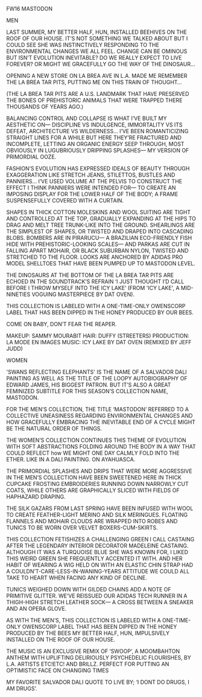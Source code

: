 FW16 MASTODON

MEN

LAST SUMMER, MY BETTER HALF, HUN, INSTALLED BEEHIVES ON THE ROOF OF OUR HOUSE. IT’S NOT SOMETHING WE TALKED ABOUT BUT I COULD SEE SHE WAS INSTINCTIVELY RESPONDING TO THE ENVIRONMENTAL CHANGES WE ALL FEEL. CHANGE CAN BE OMINOUS BUT ISN’T EVOLUTION INEVITABLE? DO WE REALLY EXPECT TO LIVE FOREVER? OR MIGHT WE GRACEFULLY GO THE WAY OF THE DINOSAUR…

OPENING A NEW STORE ON LA BREA AVE IN L.A. MADE ME REMEMBER THE LA BREA TAR PITS, PUTTING ME ON THIS TRAIN OF THOUGHT…

(THE LA BREA TAR PITS ARE A U.S. LANDMARK THAT HAVE PRESERVED THE BONES OF PREHISTORIC ANIMALS THAT WERE TRAPPED THERE THOUSANDS OF YEARS AGO.)

BALANCING CONTROL AND COLLAPSE IS WHAT I’VE BUILT MY AESTHETIC ON— DISCIPLINE VS INDULGENCE, IMMORTALITY VS ITS DEFEAT, ARCHITECTURE VS WILDERNESS… I’VE BEEN ROMANTICIZING STRAIGHT LINES FOR A WHILE BUT HERE THEY’RE FRACTURED AND INCOMPLETE, LETTING AN ORGANIC ENERGY SEEP THROUGH, MOST OBVIOUSLY IN LUGUBRIOUSLY DRIPPING SPLASHES— MY VERSION OF PRIMORDIAL OOZE.

FASHION’S EVOLUTION HAS EXPRESSED IDEALS OF BEAUTY THROUGH EXAGGERATION LIKE STRETCH JEANS, STILETTOS, BUSTLES AND PANNIERS… I’VE USED VOLUME AT THE PELVIS TO CONSTRUCT THE EFFECT I THINK PANNIERS WERE INTENDED FOR— TO CREATE AN IMPOSING DISPLAY FOR THE LOWER HALF OF THE BODY; A FRAME SUSPENSEFULLY COVERED WITH A CURTAIN.

SHAPES IN THICK COTTON MOLESKINS AND WOOL SUITING ARE TIGHT AND CONTROLLED AT THE TOP, GRADUALLY EXPANDING AT THE HIPS TO DRAG AND MELT TREE TRUNK-LIKE INTO THE GROUND. SHEARLINGS ARE THE SIMPLEST OF SHAPES, OR TWISTED AND DRAPED INTO CASCADING BLOBS. BOMBERS ARE IN PIRARUCU— A BRAZILIAN ECO-FRIENDLY FISH HIDE WITH PREHISTORIC-LOOKING SCALES— AND PARKAS ARE CUT IN FALLING APART MOHAIR, OR BLACK SUBURBAN NYLON, TWISTED AND STRETCHED TO THE FLOOR. LOOKS ARE ANCHORED BY ADIDAS PRO MODEL SHELLTOES THAT HAVE BEEN PUMPED UP TO MASTODON LEVEL.

THE DINOSAURS AT THE BOTTOM OF THE LA BREA TAR PITS ARE ECHOED IN THE SOUNDTRACK’S REFRAIN ‘I JUST THOUGHT I’D CALL BEFORE I THROW MYSELF INTO THE ICY LAKE’ (FROM 'ICY LAKE', A MID-NINETIES VOGUING MASTERPIECE BY DAT OVEN).

THIS COLLECTION IS LABELED WITH A ONE-TIME-ONLY OWENSCORP LABEL THAT HAS BEEN DIPPED IN THE HONEY PRODUCED BY OUR BEES.

COME ON BABY, DON’T FEAR THE REAPER.

MAKEUP: SAMMY MOURABIT
HAIR: DUFFY (STREETERS)
PRODUCTION: LA MODE EN IMAGES
MUSIC: ICY LAKE BY DAT OVEN (REMIXED BY JEFF JUDD)


WOMEN

'SWANS REFLECTING ELEPHANTS' IS THE NAME OF A SALVADOR DALI PAINTING AS WELL AS THE TITLE OF THE LOOPY AUTOBIOGRAPHY OF EDWARD JAMES, HIS BIGGEST PATRON. BUT IT’S ALSO A GREAT FEMINIZED SUBTITLE FOR THIS SEASON’S COLLECTION NAME, MASTODON.

FOR THE MEN’S COLLECTION, THE TITLE ‘MASTODON’ REFERRED TO A COLLECTIVE UNEASINESS REGARDING ENVIRONMENTAL CHANGES AND HOW GRACEFULLY EMBRACING THE INEVITABLE END OF A CYCLE MIGHT BE THE NATURAL ORDER OF THINGS.

THE WOMEN’S COLLECTION CONTINUES THIS THEME OF EVOLUTION WITH SOFT ABSTRACTIONS FOLDING AROUND THE BODY IN A WAY THAT COULD REFLECT how WE MIGHT ONE DAY CALMLY FOLD INTO THE ETHER. LIKE IN A DALI PAINTING. ON AYAHUASCA.

THE PRIMORDIAL SPLASHES AND DRIPS THAT WERE MORE AGGRESSIVE IN THE MEN’S COLLECTION HAVE BEEN SWEETENED HERE IN THICK CUPCAKE FROSTING EMBROIDERIES RUNNING DOWN NARROWLY CUT COATS, WHILE OTHERS ARE GRAPHICALLY SLICED WITH FIELDS OF HAPHAZARD DRAPING.

THE SILK GAZARS FROM LAST SPRING HAVE BEEN INFUSED WITH WOOL TO CREATE FEATHER-LIGHT MERINO AND SILK MERINGUES. FLOATING FLANNELS AND MOHAIR CLOUDS ARE WRAPPED INTO ROBES AND TUNICS TO BE WORN OVER VELVET BOXERS-CUM-SKIRTS.

THIS COLLECTION FETISHIZES A CHALLENGING GREEN I CALL CASTAING AFTER THE LEGENDARY INTERIOR DECORATOR MADELEINE CASTAING. ALTHOUGH IT WAS A TURQUOISE BLUE SHE WAS KNOWN FOR, I LIKED THIS WEIRD GREEN SHE FREQUENTLY ACCENTED IT WITH. AND HER HABIT OF WEARING A WIG HELD ON WITH AN ELASTIC CHIN STRAP HAD A COULDN’T-CARE-LESS-IN-WANING-YEARS ATTITUDE WE COULD ALL TAKE TO HEART WHEN FACING ANY KIND OF DECLINE.

TUNICS WEIGHED DOWN WITH GILDED CHAINS ADD A NOTE OF PRIMITIVE GLITTER. WE’VE REISSUED OUR ADIDAS TECH RUNNER IN A THIGH-HIGH STRETCH LEATHER SOCK— A CROSS BETWEEN A SNEAKER AND AN OPERA GLOVE.

AS WITH THE MEN’S, THIS COLLECTION IS LABELED WITH A ONE-TIME-ONLY OWENSCORP LABEL THAT HAS BEEN DIPPED IN THE HONEY PRODUCED BY THE BEES MY BETTER HALF, HUN, IMPULSIVELY INSTALLED ON THE ROOF OF OUR HOUSE. 

THE MUSIC IS AN EXCLUSIVE REMIX OF ‘SWOOP’, A MOOMBAHTON ANTHEM WITH UPLIFTING DELIRIOUSLY PSYCHEDELIC FLOURISHES, BY L.A. ARTISTS ETC!ETC! AND BRILLZ. PERFECT FOR PUTTING AN OPTIMISTIC FACE ON CHANGING TIMES

MY FAVORITE SALVADOR DALI QUOTE TO LIVE BY; ‘I DONT DO DRUGS, I AM DRUGS’.
